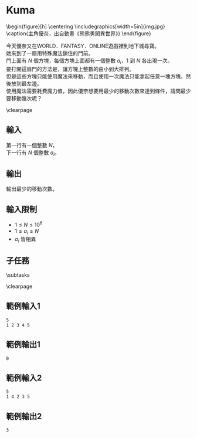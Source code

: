 # Kuma

\begin{figure}[h]
\centering
\includegraphics[width=5in]{img.jpg}
\caption{主角優奈，出自動畫《熊熊勇闖異世界》}
\end{figure}

今天優奈又在WORLD．FANTASY．ONLINE遊戲裡到地下城尋寶。  
她來到了一扇用特殊魔法鎖住的門前。  
門上面有 $N$ 個方塊，每個方塊上面都有一個整數 $a_i$，$1$ 到 $N$ 各出現一次。  
要打開這扇門的方法是，讓方塊上整數的由小到大排列。  
但是這些方塊只能使用魔法來移動，而且使用一次魔法只能拿起任意一塊方塊，然後放到最左邊。  
使用魔法需要耗費魔力值，因此優奈想要用最少的移動次數來達到條件，請問最少要移動幾次呢？  

\clearpage

## 輸入
第一行有一個整數 $N$，  
下一行有 $N$ 個整數 $a_i$。  

## 輸出
輸出最少的移動次數。  

## 輸入限制
 - $1 \leq N \leq 10^6$
 - $1 \leq a_i \leq N$
 - $a_i$ 皆相異

## 子任務
\subtasks

\clearpage

## 範例輸入1
```
5
1 2 3 4 5
```

## 範例輸出1
```
0
```

## 範例輸入2
```
5
1 4 2 3 5
```

## 範例輸出2
```
3
```
